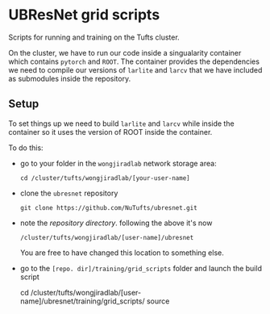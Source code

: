 # UBResNet grid scripts

Scripts for running and training on the Tufts cluster.

On the cluster, we have to run our code inside a singualarity container which contains `pytorch` and `ROOT`. 
The container provides the dependencies we need to compile our versions of `larlite` and `larcv` that we have included as submodules inside the repository.

## Setup

To set things up we need to build `larlite` and `larcv` while inside the container so it uses the version of ROOT inside the container.

To do this:

* go to your folder in the `wongjiradlab` network storage area:

      cd /cluster/tufts/wongjiradlab/[your-user-name]

* clone the `ubresnet` repository

      git clone https://github.com/NuTufts/ubresnet.git

* note the *repository directory*. following the above it's now

      /cluster/tufts/wongjiradlab/[user-name]/ubresnet

  You are free to have changed this location to something else. 

* go to the `[repo. dir]/training/grid_scripts` folder and launch the build script

     cd /cluster/tufts/wongjiradlab/[user-name]/ubresnet/training/grid_scripts/
     source 

      
